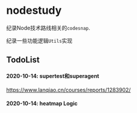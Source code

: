 # nodestudy

纪录Node技术路线相关的`codesnap`.

纪录一些功能逻辑`Utils`实现

## TodoList

#### 2020-10-14: supertest和superagent

https://www.lanqiao.cn/courses/reports/1283902/

#### 2020-10-14: heatmap Logic
